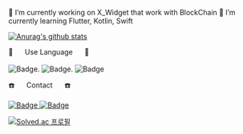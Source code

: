 <!--
**whtjtjddn/whtjtjddn** is a ✨ _special_ ✨ repository because its `README.md` (this file) appears on your GitHub profile.

Here are some ideas to get you started:


- 👯 I’m looking to collaborate on ...
- 🤔 I’m looking for help with ...
- 💬 Ask me about ...
- 📫 How to reach me: ...
- 😄 Pronouns: ...
- ⚡ Fun fact: ...
-->

🔭 I’m currently working on X_Widget that work with BlockChain
🌱 I’m currently learning Flutter, Kotlin, Swift

[![Anurag's github stats](https://github-readme-stats.vercel.app/api?username=whtjtjddn)](https://github.com/anuraghazra/github-readme-stats)

🐶&nbsp;&nbsp;&nbsp;&nbsp;&nbsp;&nbsp;Use Language&nbsp;&nbsp;&nbsp;&nbsp;&nbsp;&nbsp;🐶
<br>
<br>
![Badge](https://img.shields.io/badge/Flutter-FFFFFF.svg?&logo=Flutter&logoColor=#02569B).  ![Badge](https://img.shields.io/badge/Kotlin-FFFFFF.svg?&logo=Kotlin&logoColor=#7F52FF).    ![Badge](https://img.shields.io/badge/Unity-FFFFFF.svg?&logo=Unity&logoColor=#FFFFFF)

☎️&nbsp;&nbsp;&nbsp;&nbsp;&nbsp;&nbsp;Contact&nbsp;&nbsp;&nbsp;&nbsp;&nbsp;&nbsp;☎️
<br>
<br>
<a href="https://www.notion.so/c237f509f86e41f69a9f3608367e92bc" target="_blank">![Badge](https://img.shields.io/badge/Notion-000000.svg?&logo=Notion&logoColor=#000000) </a><a href="https://www.instagram.com/climb_developer/" target="_blank">![Badge](https://img.shields.io/badge/Instagram-FFFFFF.svg?&logo=Instagram&logoColor=#E4405F) </a>

[![Solved.ac
프로필](http://mazassumnida.wtf/api/v2/generate_badge?boj=shaawn)](https://solved.ac/shaawn)
